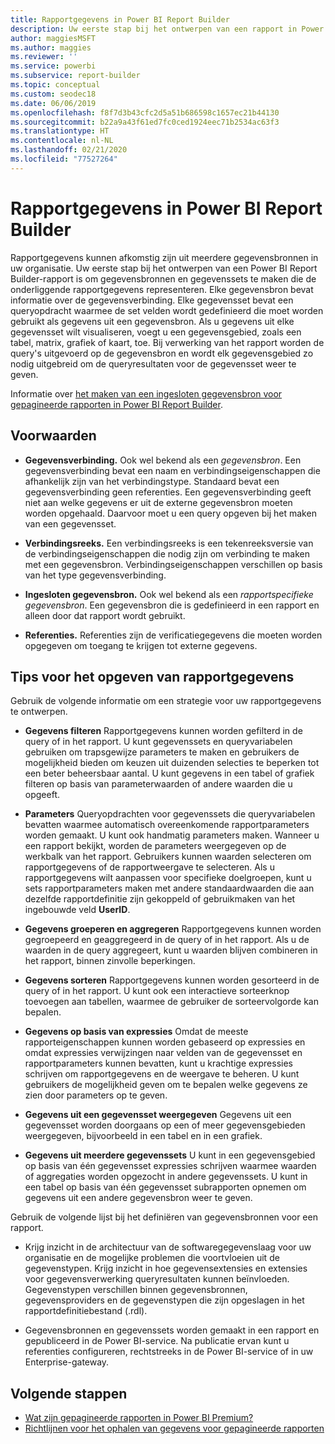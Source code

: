 ```yaml
---
title: Rapportgegevens in Power BI Report Builder
description: Uw eerste stap bij het ontwerpen van een rapport in Power BI Report Builder is om gegevensbronnen en gegevenssets te maken die de onderliggende rapportgegevens representeren.
author: maggiesMSFT
ms.author: maggies
ms.reviewer: ''
ms.service: powerbi
ms.subservice: report-builder
ms.topic: conceptual
ms.custom: seodec18
ms.date: 06/06/2019
ms.openlocfilehash: f8f7d3b43cfc2d5a51b686598c1657ec21b44130
ms.sourcegitcommit: b22a9a43f61ed7fc0ced1924eec71b2534ac63f3
ms.translationtype: HT
ms.contentlocale: nl-NL
ms.lasthandoff: 02/21/2020
ms.locfileid: "77527264"
---
```

# <a name="report-data-in-power-bi-report-builder"></a>Rapportgegevens in Power BI Report Builder

Rapportgegevens kunnen afkomstig zijn uit meerdere gegevensbronnen in uw organisatie. Uw eerste stap bij het ontwerpen van een Power BI Report Builder-rapport is om gegevensbronnen en gegevenssets te maken die de onderliggende rapportgegevens representeren. Elke gegevensbron bevat informatie over de gegevensverbinding. Elke gegevensset bevat een queryopdracht waarmee de set velden wordt gedefinieerd die moet worden gebruikt als gegevens uit een gegevensbron. Als u gegevens uit elke gegevensset wilt visualiseren, voegt u een gegevensgebied, zoals een tabel, matrix, grafiek of kaart, toe. Bij verwerking van het rapport worden de query's uitgevoerd op de gegevensbron en wordt elk gegevensgebied zo nodig uitgebreid om de queryresultaten voor de gegevensset weer te geven.  

Informatie over [het maken van een ingesloten gegevensbron voor gepagineerde rapporten in Power BI Report Builder](paginated-reports-embedded-data-source.md).


##  <a name="BkMk_ReportDataTerms"></a> Voorwaarden  
  
- **Gegevensverbinding.** Ook wel bekend als een *gegevensbron*. Een gegevensverbinding bevat een naam en verbindingseigenschappen die afhankelijk zijn van het verbindingstype. Standaard bevat een gegevensverbinding geen referenties. Een gegevensverbinding geeft niet aan welke gegevens er uit de externe gegevensbron moeten worden opgehaald. Daarvoor moet u een query opgeven bij het maken van een gegevensset.  
  
- **Verbindingsreeks.** Een verbindingsreeks is een tekenreeksversie van de verbindingseigenschappen die nodig zijn om verbinding te maken met een gegevensbron. Verbindingseigenschappen verschillen op basis van het type gegevensverbinding.  
  
- **Ingesloten gegevensbron.** Ook wel bekend als een *rapportspecifieke gegevensbron*. Een gegevensbron die is gedefinieerd in een rapport en alleen door dat rapport wordt gebruikt.  
  
- **Referenties.** Referenties zijn de verificatiegegevens die moeten worden opgegeven om toegang te krijgen tot externe gegevens.  
  
##  <a name="BkMk_ReportDataTips"></a> Tips voor het opgeven van rapportgegevens

 Gebruik de volgende informatie om een strategie voor uw rapportgegevens te ontwerpen.  
  
- **Gegevens filteren** Rapportgegevens kunnen worden gefilterd in de query of in het rapport. U kunt gegevenssets en queryvariabelen gebruiken om trapsgewijze parameters te maken en gebruikers de mogelijkheid bieden om keuzen uit duizenden selecties te beperken tot een beter beheersbaar aantal. U kunt gegevens in een tabel of grafiek filteren op basis van parameterwaarden of andere waarden die u opgeeft.  
  
- **Parameters** Queryopdrachten voor gegevenssets die queryvariabelen bevatten waarmee automatisch overeenkomende rapportparameters worden gemaakt. U kunt ook handmatig parameters maken. Wanneer u een rapport bekijkt, worden de parameters weergegeven op de werkbalk van het rapport. Gebruikers kunnen waarden selecteren om rapportgegevens of de rapportweergave te selecteren. Als u rapportgegevens wilt aanpassen voor specifieke doelgroepen, kunt u sets rapportparameters maken met andere standaardwaarden die aan dezelfde rapportdefinitie zijn gekoppeld of gebruikmaken van het ingebouwde veld **UserID**. 
  
- **Gegevens groeperen en aggregeren** Rapportgegevens kunnen worden gegroepeerd en geaggregeerd in de query of in het rapport. Als u de waarden in de query aggregeert, kunt u waarden blijven combineren in het rapport, binnen zinvolle beperkingen.  
  
- **Gegevens sorteren** Rapportgegevens kunnen worden gesorteerd in de query of in het rapport. U kunt ook een interactieve sorteerknop toevoegen aan tabellen, waarmee de gebruiker de sorteervolgorde kan bepalen.  
  
- **Gegevens op basis van expressies** Omdat de meeste rapporteigenschappen kunnen worden gebaseerd op expressies en omdat expressies verwijzingen naar velden van de gegevensset en rapportparameters kunnen bevatten, kunt u krachtige expressies schrijven om rapportgegevens en de weergave te beheren. U kunt gebruikers de mogelijkheid geven om te bepalen welke gegevens ze zien door parameters op te geven.  
  
- **Gegevens uit een gegevensset weergegeven** Gegevens uit een gegevensset worden doorgaans op een of meer gegevensgebieden weergegeven, bijvoorbeeld in een tabel en in een grafiek.  
  
- **Gegevens uit meerdere gegevenssets** U kunt in een gegevensgebied op basis van één gegevensset expressies schrijven waarmee waarden of aggregaties worden opgezocht in andere gegevenssets. U kunt in een tabel op basis van één gegevensset subrapporten opnemen om gegevens uit een andere gegevensbron weer te geven.  
  
 Gebruik de volgende lijst bij het definiëren van gegevensbronnen voor een rapport.  
  
- Krijg inzicht in de architectuur van de softwaregegevenslaag voor uw organisatie en de mogelijke problemen die voortvloeien uit de gegevenstypen. Krijg inzicht in hoe gegevensextensies en extensies voor gegevensverwerking queryresultaten kunnen beïnvloeden. Gegevenstypen verschillen binnen gegevensbronnen, gegevensproviders en de gegevenstypen die zijn opgeslagen in het rapportdefinitiebestand (.rdl).  
  
- Gegevensbronnen en gegevenssets worden gemaakt in een rapport en gepubliceerd in de Power BI-service. Na publicatie ervan kunt u referenties configureren, rechtstreeks in de Power BI-service of in uw Enterprise-gateway. 

## <a name="next-steps"></a>Volgende stappen

- [Wat zijn gepagineerde rapporten in Power BI Premium?](paginated-reports-report-builder-power-bi.md)  
- [Richtlijnen voor het ophalen van gegevens voor gepagineerde rapporten](guidance/report-paginated-data-retrieval.md)
